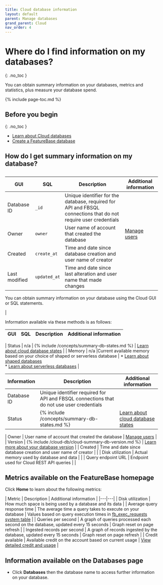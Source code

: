 ```yaml
---
title: Cloud database information
layout: default
parent: Manage databases
grand_parent: Cloud
nav_order: 4
---
```


# Where do I find information on my databases?
{: .no_toc }

You can obtain summary information on your databases, metrics and statistics, plus measure your database spend.

{% include page-toc.md %}

## Before you begin
{: .no_toc }

* [Learn about Cloud databases](/docs/cloud/cloud-databases/cloud-db-manage)
* [Create a FeatureBase database](/docs/cloud/cloud-databases/cloud-db-create-custom)



## How do I get summary information on my database?


## 

| GUI | SQL | Description | Additional information |
|---|---|---|---|
| Database ID | `_id` | Unique identifier for the database, required for API and FBSQL connections that do not require user credentials |  |
| Owner | `owner` | User name of account that created the database | [Manage users](/docs/cloud/cloud-users/cloud-users-manage) |
| Created | `create_at` |Time and date since database creation and user name of creator |  |
| Last modified | `updated_at` | Time and date since last alteration and user name that made changes |  |

You can obtain summary information on your database using the Cloud GUI or SQL statements.


|

Information available via these methods is as follows:

| GUI | SQL | Description | Additional information |
|---|---|---|---|




| Status | n/a | {% include /concepts/summary-db-states.md %} | [Learn about cloud database states](/docs/cloud/cloud-databases/cloud-db-states) |
| Memory | n/a |Current available memory based on your choice of shaped or serverless database | * [Learn about shaped databases](/docs/cloud/cloud-databases/cloud-db-shaped)<br/>* [Learn about serverless databases](/docs/cloud/cloud-databases/cloud-db-shaped) |


| Information | Description | Additional information |
|---|---|---|
| Database ID | Unique identifier required for API and FBSQL connections that do not use user credentials |   |
| Status | {% include /concepts/summary-db-states.md %} | [Learn about cloud database states](/docs/cloud/cloud-databases/cloud-db-states) |

| Owner | User name of account that created the database | [Manage users](/docs/cloud/cloud-users/cloud-users-manage) |
| Version | {% include /cloud-db/cloud-summary-db-version.md %} | [Learn more about your database version](/docs/cloud/cloud-databases/cloud-db-versions) |
| Created | Time and date since database creation and user name of creator |  |
| Disk utilization | Actual memory used by database and data |  |
| Query endpoint URL | Endpoint used for Cloud REST API queries |  |






## Metrics available on the FeatureBase homepage

Click **Home** to learn about the following metrics:

| Metric | Description | Additional information |
|---|---|
| Disk utilization | How much space is being used by a database and its data |
| Average query response time | The average time a query takes to execute on your database | Values based on query execution times in [fb_exec_requests system table](/docs/sql-guide/system-tables/system-tables-home/#fb_exec_requests) |
| Queries per second | A graph of queries processed each second on the database, updated every 15 seconds | Graph reset on page refresh |
| Ingested records per second | A graph of records ingested by the database, updated every 15 seconds | Graph reset on page refresh |
| Credit available | Available credit on the account based on current usage | [View detailed credit and usage](/docs/cloud/cloud-org-manage) |

## Information available on the Databases page

* Click **Databases** then the database name to access further information on your database.

